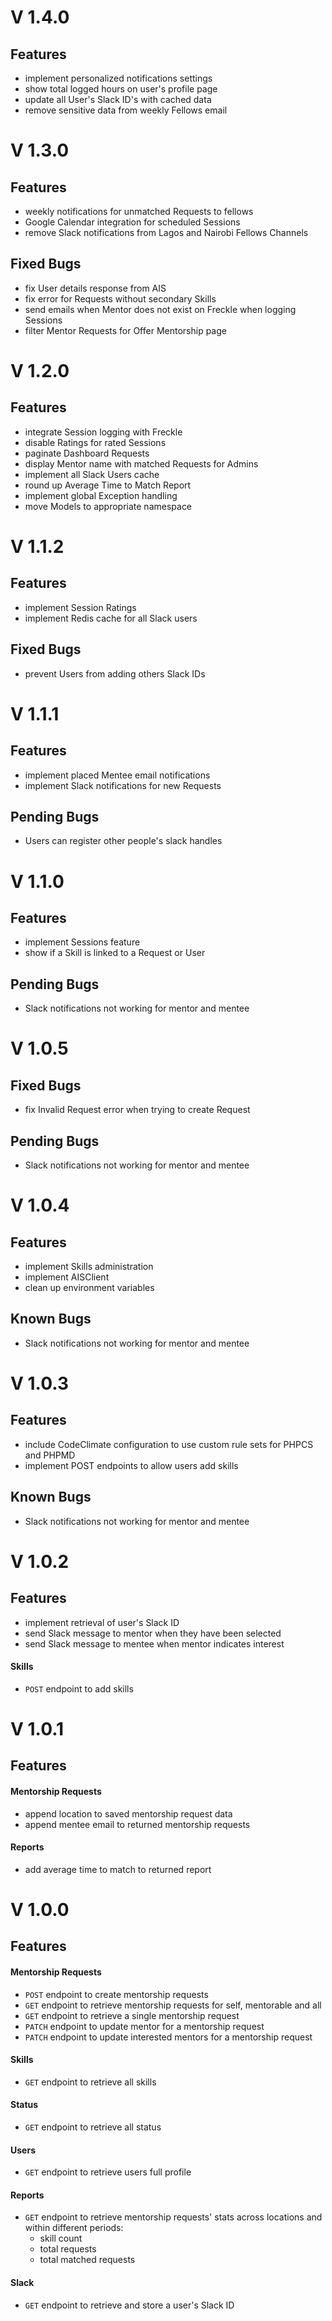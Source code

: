 # V 1.4.0

## Features
- implement personalized notifications settings
- show total logged hours on user's profile page
- update all User's Slack ID's with cached data
- remove sensitive data from weekly Fellows email

# V 1.3.0

## Features
- weekly notifications for unmatched Requests to fellows
- Google Calendar integration for scheduled Sessions
- remove Slack notifications from Lagos and Nairobi Fellows Channels

## Fixed Bugs
- fix User details response from AIS
- fix error for Requests without secondary Skills
- send emails when Mentor does not exist on Freckle when logging Sessions
- filter Mentor Requests for Offer Mentorship page

# V 1.2.0

## Features
- integrate Session logging with Freckle
- disable Ratings for rated Sessions
- paginate Dashboard Requests
- display Mentor name with matched Requests for Admins
- implement all Slack Users cache
- round up Average Time to Match Report
- implement global Exception handling
- move Models to appropriate namespace

# V 1.1.2

## Features
- implement Session Ratings
- implement Redis cache for all Slack users

## Fixed Bugs
- prevent Users from adding others Slack IDs

# V 1.1.1

## Features
- implement placed Mentee email notifications
- implement Slack notifications for new Requests

## Pending Bugs
- Users can register other people's slack handles

# V 1.1.0

## Features
- implement Sessions feature
- show if a Skill is linked to a Request or User

## Pending Bugs
- Slack notifications not working for mentor and mentee

# V 1.0.5

## Fixed Bugs
- fix Invalid Request error when trying to create Request

## Pending Bugs
- Slack notifications not working for mentor and mentee

# V 1.0.4

## Features


- implement Skills administration
- implement AISClient
- clean up environment variables

## Known Bugs
- Slack notifications not working for mentor and mentee

# V 1.0.3

## Features


- include CodeClimate configuration to use custom rule sets for PHPCS and PHPMD
- implement POST endpoints to allow users add skills

## Known Bugs
- Slack notifications not working for mentor and mentee

# V 1.0.2

## Features

- implement retrieval of user's Slack ID
- send Slack message to mentor when they have been selected
- send Slack message to mentee when mentor indicates interest

#### Skills

- `POST` endpoint to add skills

# V 1.0.1

## Features


#### Mentorship Requests
- append location to saved mentorship request data
- append mentee email to returned mentorship requests

#### Reports
- add average time to match to returned report

# V 1.0.0

## Features


#### Mentorship Requests
- `POST` endpoint to create mentorship requests
- `GET` endpoint to retrieve mentorship requests for self, mentorable and all
- `GET` endpoint to retrieve a single mentorship request
- `PATCH` endpoint to update mentor for a mentorship request
- `PATCH` endpoint to update interested mentors for a mentorship request

#### Skills
- `GET` endpoint to retrieve all skills

#### Status
- `GET` endpoint to retrieve all status

#### Users
- `GET` endpoint to retrieve users full profile

#### Reports
- `GET` endpoint to retrieve mentorship requests' stats across locations and within different periods:
    - skill count
    - total requests
    - total matched requests

#### Slack
- `GET` endpoint to retrieve and store a user's Slack ID
